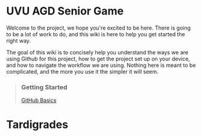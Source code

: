 # UVU AGD Senior Game
Welcome to the project, we hope you're excited to be here. There is going to be a lot of work to do, and this wiki is here to help you get started the right way.

The goal of this wiki is to concisely help you understand the ways we are using Github for this project, how to get the project set up on your device, and how to navigate the workflow we are using. Nothing here is meant to be complicated, and the more you use it the simpler it will seem.

> ### Getting Started
> [GitHub Basics](https://github.com/3D-Animation-Cohort-of-2021/Senior-Game-2022/wiki/GitHub-Basics)
# Tardigrades
